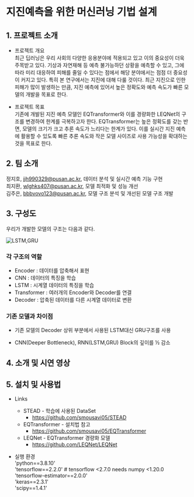 # 지진예측을 위한 머신러닝 기법 설계

## 1. 프로젝트 소개
* 프로젝트 개요<br>
최근 딥러닝은 우리 사회의 다양한 응용분야에 적용되고 있고 이의 중요성이 더욱 주목받고 있다. 기상과 자연재해 등 예측 불가능하던 상황을 예측할 수 있고, 그에 따라 미리 대응하여 피해를 줄일 수 있다는 점에서 해당 분야에서는 점점 더 중요성이 커지고 있다. 특히 본 연구에서는 지진에 대해 다룰 것이다. 최근 지진으로 인한 피해가 많이 발생하는 만큼, 지진 예측에 있어서 높은 정확도와 예측 속도가 빠른 모델의 개발을 목표로 한다.

* 프로젝트 목표<br>
기존에 개발된 지진 예측 모델인 EQTransformer와 이를 경량화한 LEQNet의 구조를 변경하여 한계를 극복하고자 한다. EQTransformer는 높은 정확도를 갖는 반면, 모델의 크기가 크고 추론 속도가 느리다는 한계가 있다. 이를 실시간 지진 예측에 활용할 수 있도록 빠른 추론 속도와 작은 모델 사이즈로 사용 가능성을 확대하는 것을 목표로 한다.

## 2. 팀 소개
정지호, jjh990329@pusan.ac.kr, 데이터 분석 및 실시간 예측 기능 구현<br>
최지환, wlghks407@pusan.ac.kr, 모델 최적화 및 성능 개선<br>
김주은, bbbvovo123@pusan.ac.kr, 모델 구조 분석 및 개선된 모델 구조 개발<br>

## 3. 구성도
우리가 개발한 모델의 구조는 다음과 같다.

![LSTM,GRU](https://user-images.githubusercontent.com/84946412/195488921-7593bf3e-1af7-4b81-a4c6-97ad30ad83ac.png)
<br>

### 각 구조의 역할

* Encoder : 데이터를 압축해서 표현<br>
* CNN : 데이터의 특징을 학습<br>
* LSTM : 시계열 데이터의 특징을 학습<br>
* Transformer : 여러개의 Encoder와 Decoder를 연결<br>
* Decoder : 압축된 데이터를 다른 시계열 데이터로 변환<br>

### 기존 모델과 차이점

* 기존 모델의 Decoder 상위 부분에서 사용된 LSTM대신 GRU구조를 사용 

* CNN(Deeper Bottleneck), RNN(LSTM,GRU) Block의 깊이를 ½ 감소 

## 4. 소개 및 시연 영상

## 5. 설치 및 사용법

* Links
  * STEAD - 학습에 사용된 DataSet
    * https://github.com/smousavi05/STEAD
  * EQTransformer - 설치법 참고
    * https://github.com/smousavi05/EQTransformer
  * LEQNet - EQTransformer 경량화 모델
    * https://github.com/LEQNet/LEQNet

* 실행 환경<br>
'python==3.8.10'<br>
'tensorflow==2.2.0'         # tensorflow <2.7.0 needs numpy <1.20.0<br>
'tensorflow-estimator==2.0.0'<br>
'keras==2.3.1'<br>
'scipy==1.4.1'<br>
